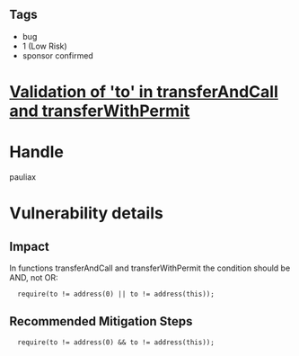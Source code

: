 ## Tags

- bug
- 1 (Low Risk)
- sponsor confirmed

# [Validation of 'to' in transferAndCall and transferWithPermit](https://github.com/code-423n4/2021-11-malt-findings/issues/350) 

# Handle

pauliax


# Vulnerability details

## Impact
In functions transferAndCall and transferWithPermit the condition should be AND, not OR:
```solidity
  require(to != address(0) || to != address(this));
```

## Recommended Mitigation Steps
```solidity
  require(to != address(0) && to != address(this));
```


